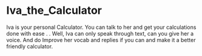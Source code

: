 # Iva_the_Calculator

Iva is your personal Calculator. You can talk to her and get your calculations done with ease
.
. 
Well, Iva can only speak through text, can you give her a voice.
And do Improve her vocab and replies if you can and make it a better friendly calculator.
